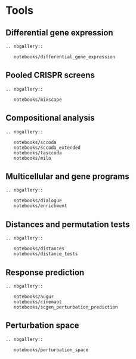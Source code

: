 # Tools

## Differential gene expression

```{eval-rst}
.. nbgallery::

   notebooks/differential_gene_expression
```

## Pooled CRISPR screens

```{eval-rst}
.. nbgallery::

   notebooks/mixscape
```

## Compositional analysis

```{eval-rst}
.. nbgallery::

   notebooks/sccoda
   notebooks/sccoda_extended
   notebooks/tasccoda
   notebooks/milo
```

## Multicellular and gene programs

```{eval-rst}
.. nbgallery::

   notebooks/dialogue
   notebooks/enrichment
```

## Distances and permutation tests

```{eval-rst}
.. nbgallery::

   notebooks/distances
   notebooks/distance_tests
```

## Response prediction

```{eval-rst}
.. nbgallery::

   notebooks/augur
   notebooks/cinemaot
   notebooks/scgen_perturbation_prediction
```

## Perturbation space

```{eval-rst}
.. nbgallery::

   notebooks/perturbation_space
```
